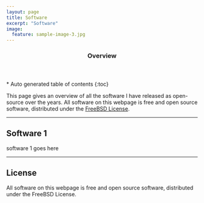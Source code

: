 ```yaml
---
layout: page
title: Software
excerpt: "Software"
image:
  feature: sample-image-3.jpg
---
```


<section id="table-of-contents" class="toc">
  <header>
    <h3>Overview</h3>
  </header>
<div id="drawer" markdown="1">
*  Auto generated table of contents
{:toc}
</div>
</section><!-- /#table-of-contents -->

This page gives an overview of all the software I have released as open-source over the years. All software on this webpage is free and open source software, distributed under the [FreeBSD License](http://en.wikipedia.org/wiki/BSD_licenses).

---

## Software 1

software 1 goes here

---

## License

All software on this webpage is free and open source software, distributed under the FreeBSD License.
